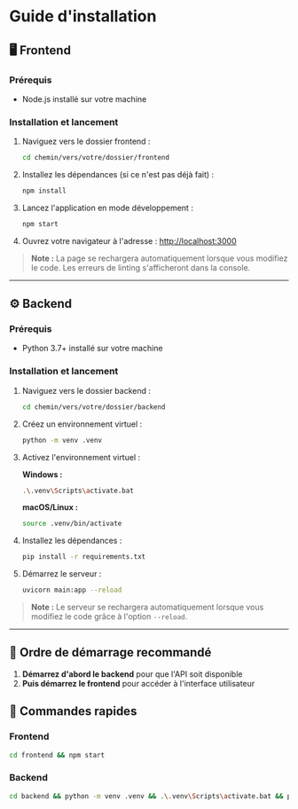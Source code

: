 # Guide d'installation

## 🖥️ Frontend

### Prérequis
- Node.js installé sur votre machine

### Installation et lancement
1. Naviguez vers le dossier frontend :
   ```bash
   cd chemin/vers/votre/dossier/frontend
   ```

2. Installez les dépendances (si ce n'est pas déjà fait) :
   ```bash
   npm install
   ```

3. Lancez l'application en mode développement :
   ```bash
   npm start
   ```

4. Ouvrez votre navigateur à l'adresse : [http://localhost:3000](http://localhost:3000)

> **Note :** La page se rechargera automatiquement lorsque vous modifiez le code. Les erreurs de linting s'afficheront dans la console.

---

## ⚙️ Backend

### Prérequis
- Python 3.7+ installé sur votre machine

### Installation et lancement

1. Naviguez vers le dossier backend :
   ```bash
   cd chemin/vers/votre/dossier/backend
   ```

2. Créez un environnement virtuel :
   ```bash
   python -m venv .venv
   ```

3. Activez l'environnement virtuel :
   
   **Windows :**
   ```bash
   .\.venv\Scripts\activate.bat
   ```
   
   **macOS/Linux :**
   ```bash
   source .venv/bin/activate
   ```

4. Installez les dépendances :
   ```bash
   pip install -r requirements.txt
   ```

5. Démarrez le serveur :
   ```bash
   uvicorn main:app --reload
   ```

> **Note :** Le serveur se rechargera automatiquement lorsque vous modifiez le code grâce à l'option `--reload`.

---

## 🚀 Ordre de démarrage recommandé

1. **Démarrez d'abord le backend** pour que l'API soit disponible
2. **Puis démarrez le frontend** pour accéder à l'interface utilisateur

## 📝 Commandes rapides

### Frontend
```bash
cd frontend && npm start
```

### Backend
```bash
cd backend && python -m venv .venv && .\.venv\Scripts\activate.bat && pip install -r requirements.txt && uvicorn main:app --reload
```
